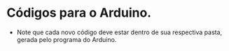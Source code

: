 # Códigos para o Arduino.

* Note que cada novo código deve estar dentro de sua respectiva pasta, gerada pelo programa do Arduino.
